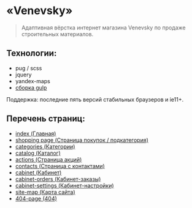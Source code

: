 # «Venevsky»
> Адаптивная вёрстка интернет магазина Venevsky по продаже строительных материалов.

## Технологии:
* pug / scss
* jquery
* yandex-maps
* [сборка gulp](https://github.com/uqrock/gulp-builder-scss-pug)

Поддержка: последние пять версий стабильных браузеров и ie11+.

## Перечень страниц:
* [index (Главная)](https://killarock.github.io/p-o/venevsky/index.html)
* [shopping page (Страница покупок / подкатегория)](https://killarock.github.io/p-o/venevsky/sub-category.html)
* [categories (Категории)](https://killarock.github.io/p-o/venevsky/categories.html)
* [catalog (Каталог)](https://killarock.github.io/p-o/venevsky/catalog.html)
* [actions (Страница акций)](https://killarock.github.io/p-o/venevsky/actions.html)
* [contacts (Страница с контактами)](https://killarock.github.io/p-o/venevsky/contacts.html)
* [cabinet (Кабинет)](https://killarock.github.io/p-o/venevsky/cabinet.html)
* [cabinet-orders (Кабинет-заказы)](https://killarock.github.io/p-o/venevsky/cabinet-orders.html)
* [cabinet-settings (Кабинет-настройки)](https://killarock.github.io/p-o/venevsky/cabinet-settings.html)
* [site-map (Карта сайта)](https://killarock.github.io/p-o/venevsky/site-map.html)
* [404-page (404)](https://killarock.github.io/p-o/venevsky/404.html)


